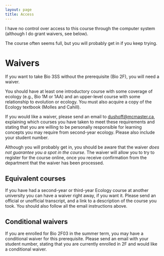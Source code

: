```yaml
---
layout: page
title: Access
---
```


I have no control over access to this course through the computer system (although I do grant waivers, see below).

The course often seems full, but you will probably get in if you keep trying.

# Waivers 

If you want to take Bio 3SS without the prerequisite (Bio 2F), you will need a waiver.

You should have at least one introductory course with some coverage of ecology (e.g., Bio 1M or 1AA) and an upper-level course with some relationship to evolution or ecology.  You must also acquire a copy of the Ecology textbook (Molles and Cahill).

If you would like a waiver, please send an email to dushoff@mcmaster.ca, explaining which courses you have taken to meet these requirements and stating that you are willing to be personally responsible for learning concepts you may require from second-year ecology.  Please also include your student number. 

Although you will probably get in, you should be aware that the waiver _does not guarantee you a spot in the course._  The waiver will allow you to try to register for the course online, once you receive confirmation from the department that the waiver has been processed.

## Equivalent courses 

If you have had a second-year or third-year Ecology course at another university you can have a waiver right away, if you want it. Please send an official or unofficial transcript, and a link to a description of the course you took. You should also follow all the email instructions above.

## Conditional waivers 

If you are enrolled for Bio 2F03 in the summer term, you may have a conditional waiver for this prerequisite.  Please send an email with your student number, stating that you are currently enrolled in 2F and would like a conditional waiver.

